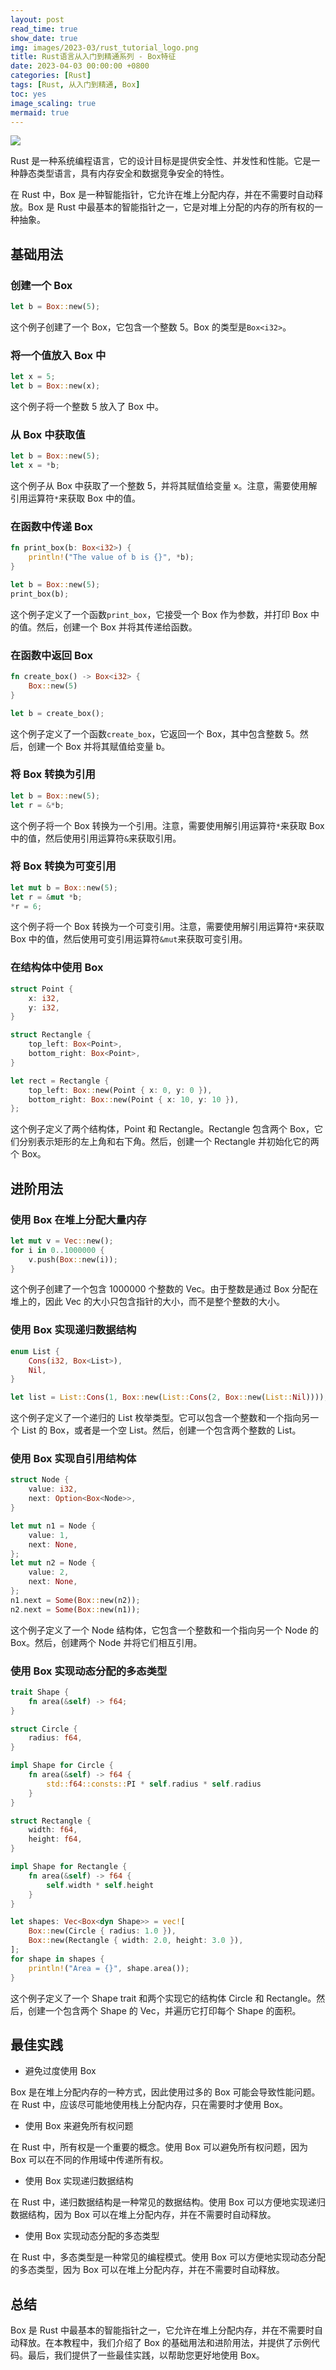 ```yaml
---
layout: post
read_time: true
show_date: true
img: images/2023-03/rust_tutorial_logo.png
title: Rust语言从入门到精通系列 - Box特征
date: 2023-04-03 00:00:00 +0800
categories: [Rust]
tags: [Rust, 从入门到精通, Box]
toc: yes
image_scaling: true
mermaid: true
---
```


![](/images/2023-03/rust_tutorial_logo.png)

Rust 是一种系统编程语言，它的设计目标是提供安全性、并发性和性能。它是一种静态类型语言，具有内存安全和数据竞争安全的特性。

在 Rust 中，Box 是一种智能指针，它允许在堆上分配内存，并在不需要时自动释放。Box 是 Rust 中最基本的智能指针之一，它是对堆上分配的内存的所有权的一种抽象。

## 基础用法

### 创建一个 Box

```rust
let b = Box::new(5);
```

这个例子创建了一个 Box，它包含一个整数 5。Box 的类型是`Box<i32>`。

### 将一个值放入 Box 中

```rust
let x = 5;
let b = Box::new(x);
```

这个例子将一个整数 5 放入了 Box 中。

### 从 Box 中获取值

```rust
let b = Box::new(5);
let x = *b;
```

这个例子从 Box 中获取了一个整数 5，并将其赋值给变量 x。注意，需要使用解引用运算符`*`来获取 Box 中的值。

### 在函数中传递 Box

```rust
fn print_box(b: Box<i32>) {
    println!("The value of b is {}", *b);
}

let b = Box::new(5);
print_box(b);
```

这个例子定义了一个函数`print_box`，它接受一个 Box 作为参数，并打印 Box 中的值。然后，创建一个 Box 并将其传递给函数。

### 在函数中返回 Box

```rust
fn create_box() -> Box<i32> {
    Box::new(5)
}

let b = create_box();
```

这个例子定义了一个函数`create_box`，它返回一个 Box，其中包含整数 5。然后，创建一个 Box 并将其赋值给变量 b。

### 将 Box 转换为引用

```rust
let b = Box::new(5);
let r = &*b;
```

这个例子将一个 Box 转换为一个引用。注意，需要使用解引用运算符`*`来获取 Box 中的值，然后使用引用运算符`&`来获取引用。

### 将 Box 转换为可变引用

```rust
let mut b = Box::new(5);
let r = &mut *b;
*r = 6;
```

这个例子将一个 Box 转换为一个可变引用。注意，需要使用解引用运算符`*`来获取 Box 中的值，然后使用可变引用运算符`&mut`来获取可变引用。

### 在结构体中使用 Box

```rust
struct Point {
    x: i32,
    y: i32,
}

struct Rectangle {
    top_left: Box<Point>,
    bottom_right: Box<Point>,
}

let rect = Rectangle {
    top_left: Box::new(Point { x: 0, y: 0 }),
    bottom_right: Box::new(Point { x: 10, y: 10 }),
};
```

这个例子定义了两个结构体，Point 和 Rectangle。Rectangle 包含两个 Box<Point>，它们分别表示矩形的左上角和右下角。然后，创建一个 Rectangle 并初始化它的两个 Box。

## 进阶用法

### 使用 Box 在堆上分配大量内存

```rust
let mut v = Vec::new();
for i in 0..1000000 {
    v.push(Box::new(i));
}
```

这个例子创建了一个包含 1000000 个整数的 Vec。由于整数是通过 Box 分配在堆上的，因此 Vec 的大小只包含指针的大小，而不是整个整数的大小。

### 使用 Box 实现递归数据结构

```rust
enum List {
    Cons(i32, Box<List>),
    Nil,
}

let list = List::Cons(1, Box::new(List::Cons(2, Box::new(List::Nil))));
```

这个例子定义了一个递归的 List 枚举类型。它可以包含一个整数和一个指向另一个 List 的 Box，或者是一个空 List。然后，创建一个包含两个整数的 List。

### 使用 Box 实现自引用结构体

```rust
struct Node {
    value: i32,
    next: Option<Box<Node>>,
}

let mut n1 = Node {
    value: 1,
    next: None,
};
let mut n2 = Node {
    value: 2,
    next: None,
};
n1.next = Some(Box::new(n2));
n2.next = Some(Box::new(n1));
```

这个例子定义了一个 Node 结构体，它包含一个整数和一个指向另一个 Node 的 Box。然后，创建两个 Node 并将它们相互引用。

### 使用 Box 实现动态分配的多态类型

```rust
trait Shape {
    fn area(&self) -> f64;
}

struct Circle {
    radius: f64,
}

impl Shape for Circle {
    fn area(&self) -> f64 {
        std::f64::consts::PI * self.radius * self.radius
    }
}

struct Rectangle {
    width: f64,
    height: f64,
}

impl Shape for Rectangle {
    fn area(&self) -> f64 {
        self.width * self.height
    }
}

let shapes: Vec<Box<dyn Shape>> = vec![
    Box::new(Circle { radius: 1.0 }),
    Box::new(Rectangle { width: 2.0, height: 3.0 }),
];
for shape in shapes {
    println!("Area = {}", shape.area());
}
```

这个例子定义了一个 Shape trait 和两个实现它的结构体 Circle 和 Rectangle。然后，创建一个包含两个 Shape 的 Vec，并遍历它打印每个 Shape 的面积。

## 最佳实践

- 避免过度使用 Box

Box 是在堆上分配内存的一种方式，因此使用过多的 Box 可能会导致性能问题。在 Rust 中，应该尽可能地使用栈上分配内存，只在需要时才使用 Box。

- 使用 Box 来避免所有权问题

在 Rust 中，所有权是一个重要的概念。使用 Box 可以避免所有权问题，因为 Box 可以在不同的作用域中传递所有权。

- 使用 Box 实现递归数据结构

在 Rust 中，递归数据结构是一种常见的数据结构。使用 Box 可以方便地实现递归数据结构，因为 Box 可以在堆上分配内存，并在不需要时自动释放。

- 使用 Box 实现动态分配的多态类型

在 Rust 中，多态类型是一种常见的编程模式。使用 Box 可以方便地实现动态分配的多态类型，因为 Box 可以在堆上分配内存，并在不需要时自动释放。

## 总结

Box 是 Rust 中最基本的智能指针之一，它允许在堆上分配内存，并在不需要时自动释放。在本教程中，我们介绍了 Box 的基础用法和进阶用法，并提供了示例代码。最后，我们提供了一些最佳实践，以帮助您更好地使用 Box。
